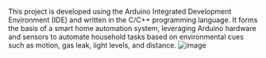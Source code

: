 This project is developed using the Arduino Integrated Development Environment (IDE) and written in the C/C++ programming language. It forms the basis of a smart home automation system, leveraging Arduino hardware and sensors to automate household tasks based on environmental cues such as motion, gas leak, light levels, and distance.
![image](https://github.com/AnanyaBaruaB/Arduino_SmartHomeAutomation/assets/130342684/66edba14-ea70-430e-8f28-7259810acc3b)
